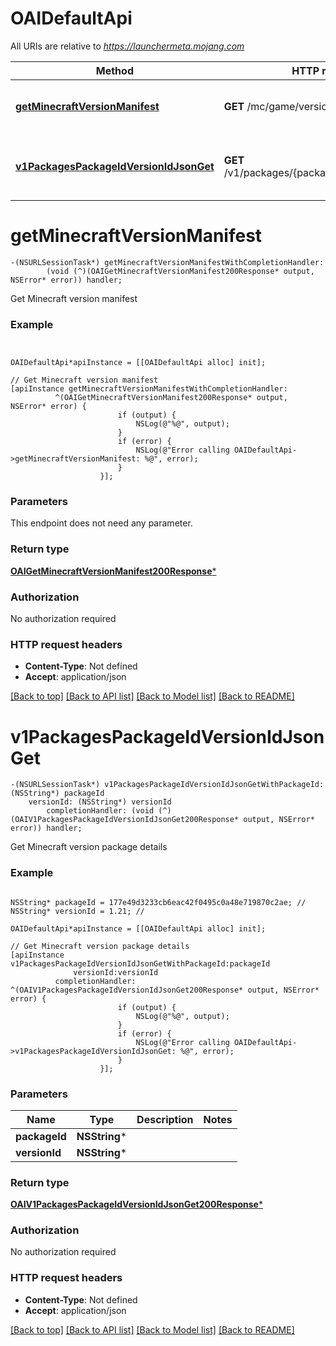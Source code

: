 # OAIDefaultApi

All URIs are relative to *https://launchermeta.mojang.com*

Method | HTTP request | Description
------------- | ------------- | -------------
[**getMinecraftVersionManifest**](OAIDefaultApi.md#getminecraftversionmanifest) | **GET** /mc/game/version_manifest.json | Get Minecraft version manifest
[**v1PackagesPackageIdVersionIdJsonGet**](OAIDefaultApi.md#v1packagespackageidversionidjsonget) | **GET** /v1/packages/{packageId}/{versionId}.json | Get Minecraft version package details


# **getMinecraftVersionManifest**
```objc
-(NSURLSessionTask*) getMinecraftVersionManifestWithCompletionHandler: 
        (void (^)(OAIGetMinecraftVersionManifest200Response* output, NSError* error)) handler;
```

Get Minecraft version manifest

### Example
```objc


OAIDefaultApi*apiInstance = [[OAIDefaultApi alloc] init];

// Get Minecraft version manifest
[apiInstance getMinecraftVersionManifestWithCompletionHandler: 
          ^(OAIGetMinecraftVersionManifest200Response* output, NSError* error) {
                        if (output) {
                            NSLog(@"%@", output);
                        }
                        if (error) {
                            NSLog(@"Error calling OAIDefaultApi->getMinecraftVersionManifest: %@", error);
                        }
                    }];
```

### Parameters
This endpoint does not need any parameter.

### Return type

[**OAIGetMinecraftVersionManifest200Response***](OAIGetMinecraftVersionManifest200Response.md)

### Authorization

No authorization required

### HTTP request headers

 - **Content-Type**: Not defined
 - **Accept**: application/json

[[Back to top]](#) [[Back to API list]](../README.md#documentation-for-api-endpoints) [[Back to Model list]](../README.md#documentation-for-models) [[Back to README]](../README.md)

# **v1PackagesPackageIdVersionIdJsonGet**
```objc
-(NSURLSessionTask*) v1PackagesPackageIdVersionIdJsonGetWithPackageId: (NSString*) packageId
    versionId: (NSString*) versionId
        completionHandler: (void (^)(OAIV1PackagesPackageIdVersionIdJsonGet200Response* output, NSError* error)) handler;
```

Get Minecraft version package details

### Example
```objc

NSString* packageId = 177e49d3233cb6eac42f0495c0a48e719870c2ae; // 
NSString* versionId = 1.21; // 

OAIDefaultApi*apiInstance = [[OAIDefaultApi alloc] init];

// Get Minecraft version package details
[apiInstance v1PackagesPackageIdVersionIdJsonGetWithPackageId:packageId
              versionId:versionId
          completionHandler: ^(OAIV1PackagesPackageIdVersionIdJsonGet200Response* output, NSError* error) {
                        if (output) {
                            NSLog(@"%@", output);
                        }
                        if (error) {
                            NSLog(@"Error calling OAIDefaultApi->v1PackagesPackageIdVersionIdJsonGet: %@", error);
                        }
                    }];
```

### Parameters

Name | Type | Description  | Notes
------------- | ------------- | ------------- | -------------
 **packageId** | **NSString***|  | 
 **versionId** | **NSString***|  | 

### Return type

[**OAIV1PackagesPackageIdVersionIdJsonGet200Response***](OAIV1PackagesPackageIdVersionIdJsonGet200Response.md)

### Authorization

No authorization required

### HTTP request headers

 - **Content-Type**: Not defined
 - **Accept**: application/json

[[Back to top]](#) [[Back to API list]](../README.md#documentation-for-api-endpoints) [[Back to Model list]](../README.md#documentation-for-models) [[Back to README]](../README.md)


